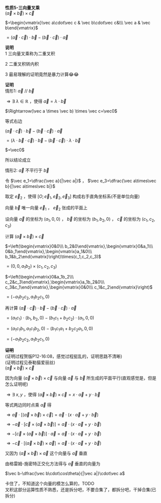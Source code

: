 **性质5-三向量叉乘**  
$(\vec a \times \vec b) \times \vec c$  
  
$=\begin{vmatrix}\vec a\cdot\vec c & \vec b\cdot\vec c&\\\ \vec a & \vec b\end{vmatrix}$  
  
$=(\vec a\cdot\vec c)\cdot\vec b-(\vec b\cdot\vec c)\cdot\vec a$  
  
**说明**  
1 三向量叉乘称为二重叉积  
  
2 二重叉积转内积  
  
3 最易理解的证明竟然是暴力计算😂😂  
  
**证明**  
情形1: $\vec a\ //\ \vec b$  
  
$\Rightarrow\exists\ \lambda\in\mathbb R$ ，使得 $\vec a=\lambda\cdot\vec b$  
  
$\Rightarrow(\vec a \times \vec b) \times \vec c=\vec0$  
  
等式右边  
  
$(\vec a\cdot\vec c)\cdot\vec b-(\vec b\cdot\vec c)\cdot\vec a$  
  
$=(\lambda\cdot\vec b\cdot\vec c)\cdot\vec b-(\vec b\cdot\vec c)\cdot\lambda\cdot\vec b$  
  
$=\vec0$  
  
所以结论成立  
  
情形2: $\vec a$ 不平行于 $\vec b$  
  
令 $\vec e_1=\dfrac{\vec a}{|\vec a|}$ ， $\vec e_3=\dfrac{\vec a\times\vec b}{|\vec a\times\vec b|}$  
  
取定 $\vec e_2$ ，使得 $[O;\vec e_1,\vec e_2,\vec e_3]$ 构成右手直角坐标系(不是单位向量)  
  
向量 $\vec b$ 唯一向量 $\vec e_1$ ， $\vec e_2$ 张成的平面上  
  
设向量 $\vec a$ 的坐标为 $(a_1,0,0)$ ， $\vec b$ 的坐标为 $(b_1,b_2,0)$ ， $\vec c$ 的坐标为 $(c_1,c_2,c_3)$  
  
计算 $(\vec a \times \vec b) \times \vec c$  
  
$=\left(\begin{vmatrix}0&0\\\ b_2&0\end{vmatrix},\begin{vmatrix}0&a_1\\\ 0&b_1\end{vmatrix},\begin{vmatrix}a_1&0\\\ b_1&b_2\end{vmatrix}\right)\times(c_1,c_2,c_3)$  
  
$=(0,0,a_1b_2)\times(c_1,c_2,c_3)$  
  
$=\left(\begin{vmatrix}0&a_1b_2\\\ c_2&c_3\end{vmatrix},\begin{vmatrix}a_1b_2&0\\\ c_3&c_1\end{vmatrix},\begin{vmatrix}0&0\\\ c_1&c_2\end{vmatrix}\right)$  
  
$=(-a_1b_2c_2,a_1b_2c_1,0)$  
  
再计算 $(\vec a\cdot\vec c)\cdot\vec b-(\vec b\cdot\vec c)\cdot\vec a$  
  
$=(a_1c_1)\cdot(b_1,b_2,0)-(b_1c_1+b_2c_2)\cdot(a_1,0,0)$  
  
$=(a_1c_1b_1,a_1c_1b_2,0)-(b_1c_1a_1+b_2c_2a_1,0,0)$  
  
$=(-a_1b_2c_2,a_1b_2c_1,0)$  
  
~~**证明**~~  
(证明过程贺版P12-16:08，感觉过程挺乱的，证明思路不清晰)  
(证明过程见泰勒猫爱丽丝)  
$(\vec a\times\vec b)\times\vec c$  
  
因为向量 $(\vec a\times\vec b)\times\vec c$ 与向量 $\vec a$ 与 $\vec b$ 所生成的平面平行(直观感觉是，但是怎么证明呢)  
  
$\Rightarrow\exists\ x,y$ ，使得 $(\vec a\times\vec b)\times\vec c=x\cdot\vec a+y\cdot\vec b$  
  
等式两边同时点乘 $\vec a$ 得  
  
$\Rightarrow\vec a\cdot[(\vec a\times\vec b)\times\vec c]=\vec a\cdot(x\cdot\vec a+y\cdot\vec b)$  
  
$\Rightarrow-\vec a\cdot[\vec c\times(\vec a\times\vec b)]=\vec a\cdot(x\cdot\vec a+y\cdot\vec b)$  
  
$\Rightarrow-[\vec c\times(\vec a\times\vec b)]\cdot\vec a=\vec a\cdot(x\cdot\vec a+y\cdot\vec b)$  
  
$\Rightarrow-\vec c\cdot[(\vec a\times\vec b)\times\vec a]=\vec a\cdot(x\cdot\vec a+y\cdot\vec b)$  
  
又因为 $(\vec a\times\vec b)\times\vec a$ 这个向量与 $\vec a$ 垂直  
  
由格雷姆-施密特正交化方法得与 $\vec a$ 垂直的向量为  
  
$\vec b-\dfrac{\vec b\cdot\cos\theta}{|\vec a|}\cdot\vec a$  
  
卡住了，不知道这个向量的模怎么算的，TODO  
叉积这部分运算性质不熟悉，还是拆分吧，不要合集了，都拆分吧，干掉合集(已拆分)  
